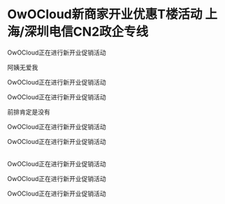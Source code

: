 # OwOCloud新商家开业优惠T楼活动 上海/深圳电信CN2政企专线


OwOCloud正在进行新开业促销活动<img id="aimg_CBG43" onclick="zoom(this, this.src, 0, 0, 0)" class="zoom" src="https://cdn.jsdelivr.net/gh/hishis/forum-master/public/images/patch.gif" onmouseover="img_onmouseoverfunc(this)" onload="thumbImg(this)" border="0" alt="" />

阿姨无爱我

OwOCloud正在进行新开业促销活动

OwOCloud正在进行新开业促销活动<br />


前排肯定是没有

OwOCloud正在进行新开业促销活动<img id="aimg_o61hN" onclick="zoom(this, this.src, 0, 0, 0)" class="zoom" src="https://cdn.jsdelivr.net/gh/hishis/forum-master/public/images/patch.gif" onmouseover="img_onmouseoverfunc(this)" onload="thumbImg(this)" border="0" alt="" />

OwOCloud正在进行新开业促销活动

<br />
OwOCloud正在进行新开业促销活动

OwOCloud正在进行新开业促销活动

OwOCloud正在进行新开业促销活动
